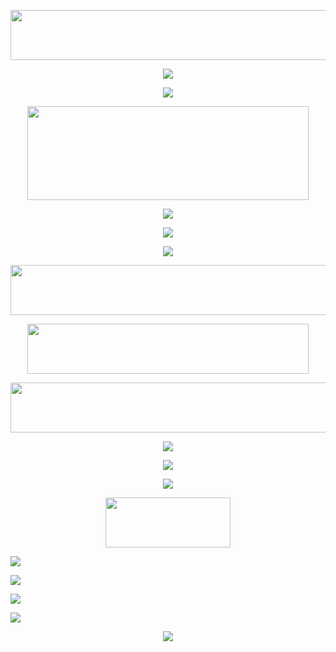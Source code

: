 <p align="center">
  <img width="650" height="80" src="https://github.com/sleeeplord/sleeeplord/assets/174416256/22750df2-7adc-4aff-91e8-a0ed358e3872">
</p>

<p align="center">
<img src="https://github.com/sleeeplord/sleeeplord/assets/153128752/5c1d99a4-210c-4a64-88fc-a1cbf04ec46d">
</p>

<p align="center">
<img src="https://github.com/sleeeplord/sleeeplord/assets/174416256/37f2a2b9-4aa4-4f4b-95ee-03cda294948c">
</p>

<p align="center">
  <img width="450" height="150" src="https://github.com/sleeeplord/sleeeplord/assets/174416256/1a9c49a1-9c45-4953-9a9b-6bfbfab688f6">
</p>

<p align="center">
  <img src="https://github.com/sleeeplord/sleeeplord/assets/174416256/5faaaced-83e0-4e33-b97f-9a76142649d5">
</p>

<p align="center">
<img src="https://github.com/sleeeplord/sleeeplord/assets/174416256/92c592e1-6441-4b43-af31-1df7ace2b118">
</p>

<p align="center">
<img src="https://github.com/sleeeplord/sleeeplord/assets/174416256/37f2a2b9-4aa4-4f4b-95ee-03cda294948c">
</p>

<p align="center">
  <img width="650" height="80" src="https://github.com/sleeeplord/sleeeplord/assets/174416256/c75ffa40-71a1-4036-a509-d05ef2d8570b">
</p>
<p align="center">
  <img width="450" height="80" src="https://github.com/sleeeplord/sleeeplord/assets/174416256/36287cc9-7d4e-4515-8576-fde67529d663">
</p>
<p align="center">
  <img width="650" height="80" src="https://github.com/sleeeplord/sleeeplord/assets/174416256/af7d1bbd-10a4-4a4a-8bb5-87f489753e09">
</p>

<p align="center">
  <img src="https://github.com/sleeeplord/sleeeplord/assets/174416256/5faaaced-83e0-4e33-b97f-9a76142649d5">
</p>

<p align="center">
<img src="https://github.com/sleeeplord/sleeeplord/assets/174416256/f26bfa26-5784-491a-b217-b4d834a03be0">
</p>

<p align="center">
<img src="https://github.com/sleeeplord/sleeeplord/assets/174416256/37f2a2b9-4aa4-4f4b-95ee-03cda294948c">
</p>

<p align="center">
  <img width="200" height="80" src="https://github.com/sleeeplord/sleeeplord/assets/174416256/cf362442-83c3-4007-95a1-a61768456d96">
</p>

[<img src="https://github.com/sleeeplord/sleeeplord/assets/174416256/64d5f993-8ddb-4721-a469-da15fc626ea7">](https://rentry.co/acornfries)

[<img src="https://github.com/sleeeplord/sleeeplord/assets/174416256/cd4ab5a7-d321-43ab-8f98-01b5c53062e5">](https://rentry.co/acornfries)

[<img src="https://github.com/sleeeplord/sleeeplord/assets/174416256/cd4ab5a7-d321-43ab-8f98-01b5c53062e5">](https://rentry.co/acornfries)

[<img src="https://github.com/sleeeplord/sleeeplord/assets/174416256/bdc4820a-9ca8-4929-8f08-824aa2975189">](https://rentry.co/acornfries)

<p align="center">
  <img src="https://github.com/sleeeplord/sleeeplord/assets/174416256/5faaaced-83e0-4e33-b97f-9a76142649d5">
</p>
